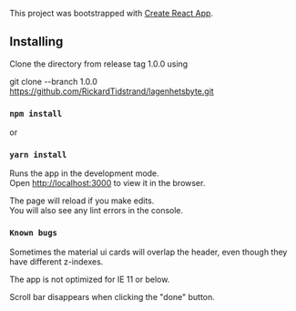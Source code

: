 This project was bootstrapped with [Create React App](https://github.com/facebook/create-react-app).

## Installing

Clone the directory from release tag 1.0.0 using

git clone --branch 1.0.0 https://github.com/RickardTidstrand/lagenhetsbyte.git


### `npm install`

or

### `yarn install`

Runs the app in the development mode.<br>
Open [http://localhost:3000](http://localhost:3000) to view it in the browser.

The page will reload if you make edits.<br>
You will also see any lint errors in the console.

### `Known bugs`

Sometimes the material ui cards will overlap the header, even though they have different z-indexes.

The app is not optimized for IE 11 or below.

Scroll bar disappears when clicking the "done" button.
